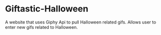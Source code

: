 # Giftastic-Halloween
A website that uses Giphy Api to pull Halloween related gifs. Allows user to enter new gifs related to Halloween.
